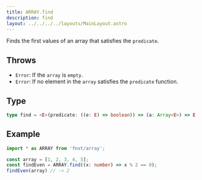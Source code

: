 ```yaml
---
title: ARRAY.find
description: find
layout: ../../../../layouts/MainLayout.astro
---
```

Finds the first values of an array that satisfies the `predicate`.

## Throws

- `Error`: If the `array` is `empty`.
- `Error`: If no element in the `array` satisfies the `predicate` function.

## Type

```ts
type find = <E>(predicate: ((e: E) => boolean)) => (a: Array<E>) => E | undefind
```

## Example

```ts
import * as ARRAY from 'fnxt/array';

const array = [1, 2, 3, 4, 5];
const findEven = ARRAY.find((x: number) => x % 2 == 0);
findEven(array) // -> 2
```
